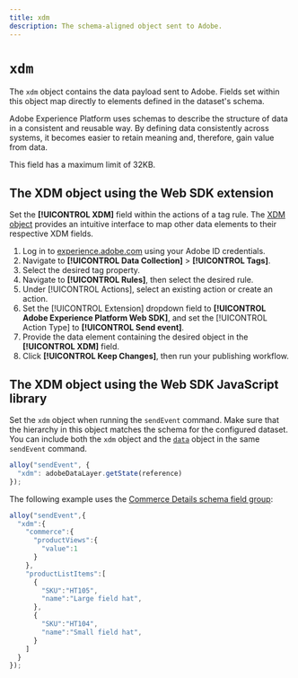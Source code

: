 ```yaml
---
title: xdm
description: The schema-aligned object sent to Adobe.
---
```

# `xdm`

The `xdm` object contains the data payload sent to Adobe. Fields set within this object map directly to elements defined in the dataset's schema.

Adobe Experience Platform uses schemas to describe the structure of data in a consistent and reusable way. By defining data consistently across systems, it becomes easier to retain meaning and, therefore, gain value from data.

This field has a maximum limit of 32KB.

## The XDM object using the Web SDK extension

Set the **[!UICONTROL XDM]** field within the actions of a tag rule. The [XDM object](/help/tags/extensions/client/web-sdk/data-element-types.md#xdm-object) provides an intuitive interface to map other data elements to their respective XDM fields.

1. Log in to [experience.adobe.com](https://experience.adobe.com) using your Adobe ID credentials.
1. Navigate to **[!UICONTROL Data Collection]** > **[!UICONTROL Tags]**.
1. Select the desired tag property.
1. Navigate to **[!UICONTROL Rules]**, then select the desired rule.
1. Under [!UICONTROL Actions], select an existing action or create an action.
1. Set the [!UICONTROL Extension] dropdown field to **[!UICONTROL Adobe Experience Platform Web SDK]**, and set the [!UICONTROL Action Type] to **[!UICONTROL Send event]**.
1. Provide the data element containing the desired object in the **[!UICONTROL XDM]** field.
1. Click **[!UICONTROL Keep Changes]**, then run your publishing workflow.

## The XDM object using the Web SDK JavaScript library

Set the `xdm` object when running the `sendEvent` command. Make sure that the hierarchy in this object matches the schema for the configured dataset. You can include both the `xdm` object and the [`data`](data.md) object in the same `sendEvent` command.

```js
alloy("sendEvent", {
  "xdm": adobeDataLayer.getState(reference)
});
```

The following example uses the [Commerce Details schema field group](/help/xdm/field-groups/event/commerce-details.md):

```javascript
alloy("sendEvent",{
  "xdm":{
    "commerce":{
      "productViews":{
        "value":1
      }
    },
    "productListItems":[
      {
        "SKU":"HT105",
        "name":"Large field hat",
      },
      {
        "SKU":"HT104",
        "name":"Small field hat",
      }
    ]
  }
});
```
